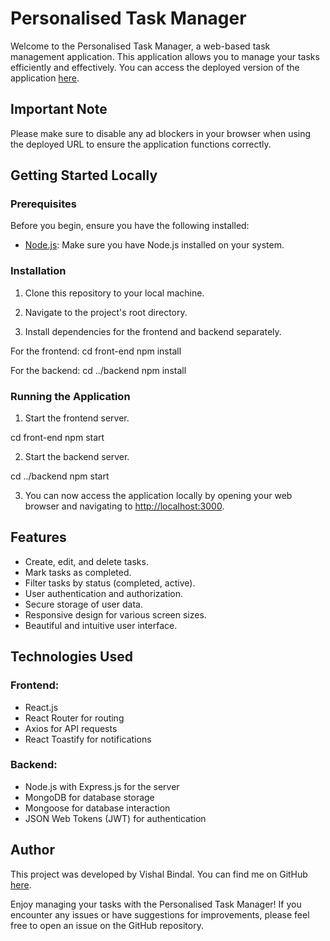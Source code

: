 # Personalised Task Manager

Welcome to the Personalised Task Manager, a web-based task management application. This application allows you to manage your tasks efficiently and effectively. You can access the deployed version of the application [here](https://personalised-task-manager-oyby.vercel.app/).

## Important Note

Please make sure to disable any ad blockers in your browser when using the deployed URL to ensure the application functions correctly.

## Getting Started Locally

### Prerequisites

Before you begin, ensure you have the following installed:

- [Node.js](https://nodejs.org/): Make sure you have Node.js installed on your system.

### Installation

1. Clone this repository to your local machine.

2. Navigate to the project's root directory.

3. Install dependencies for the frontend and backend separately.

For the frontend:
cd front-end
npm install

For the backend:
cd ../backend
npm install

### Running the Application

1. Start the frontend server.

cd front-end
npm start

2. Start the backend server.

cd ../backend
npm start

3. You can now access the application locally by opening your web browser and navigating to [http://localhost:3000](http://localhost:3000).

## Features

- Create, edit, and delete tasks.
- Mark tasks as completed.
- Filter tasks by status (completed, active).
- User authentication and authorization.
- Secure storage of user data.
- Responsive design for various screen sizes.
- Beautiful and intuitive user interface.

## Technologies Used

### Frontend:

- React.js
- React Router for routing
- Axios for API requests
- React Toastify for notifications

### Backend:

- Node.js with Express.js for the server
- MongoDB for database storage
- Mongoose for database interaction
- JSON Web Tokens (JWT) for authentication

## Author

This project was developed by Vishal Bindal. You can find me on GitHub [here](https://github.com/vbindal).

Enjoy managing your tasks with the Personalised Task Manager! If you encounter any issues or have suggestions for improvements, please feel free to open an issue on the GitHub repository.
